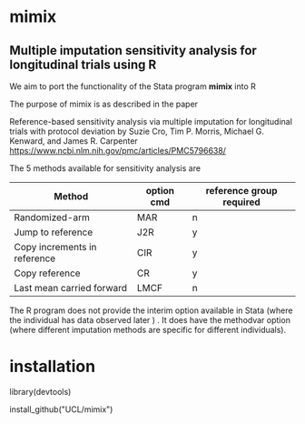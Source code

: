# mimix
<h2>Multiple imputation sensitivity analysis for longitudinal trials using R</h2> 

We aim to port the functionality of the Stata program **mimix**  into R 

The purpose of mimix is as described in the paper

Reference-based sensitivity analysis via multiple imputation for longitudinal trials with protocol deviation
by Suzie Cro, Tim P. Morris, Michael G. Kenward, and James R. Carpenter
https://www.ncbi.nlm.nih.gov/pmc/articles/PMC5796638/

The 5 methods available for sensitivity analysis are
 
|  Method         | option cmd             | reference group required |
| --------------- | --------------- | --------------------  |
| Randomized-arm                | MAR |  n |
| Jump to reference	            | J2R |  y |
| Copy increments in reference	| CIR |  y |
| Copy reference	              | CR  |  y |
| Last mean carried forward	    | LMCF|  n |


The R program does not provide the interim option available in Stata (where the individual has data observed later ) . It does have the methodvar option (where  different imputation methods are specific for different individuals). 

# installation


library(devtools)

install_github("UCL/mimix")

